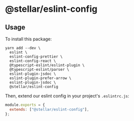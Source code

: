 # @stellar/eslint-config

## Usage

To install this package:

```
yarn add --dev \
  eslint \
  eslint-config-prettier \
  eslint-config-react \
  @typescript-eslint/eslint-plugin \
  @typescript-eslint/parser \
  eslint-plugin-jsdoc \
  eslint-plugin-prefer-arrow \
  eslint-plugin-jsdoc \
  @stellar/eslint-config
```

Then, extend our eslint config in your project's `.eslintrc.js`:

```js
module.exports = {
  extends: ["@stellar/eslint-config"],
};
```
